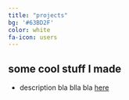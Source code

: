```yaml
---
title: "projects"
bg: '#63BD2F'
color: white
fa-icon: users
---
```


## some cool stuff I made

- description bla blla bla [here](../projects/anything/anything.html)
